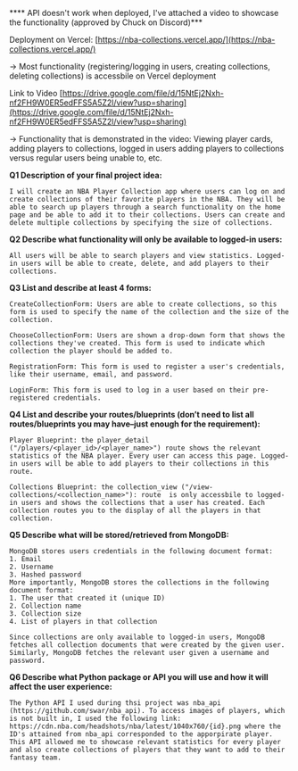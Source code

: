 **** API doesn't work when deployed, I've attached a video to showcase the functionality (approved by Chuck on Discord)***


Deployment on Vercel: [https://nba-collections.vercel.app/](https://nba-collections.vercel.app/)

-> Most functionality (registering/logging in users, creating collections, deleting collections) is accessbile on Vercel deployment 

Link to Video
[https://drive.google.com/file/d/15NtEj2Nxh-nf2FH9W0ER5edFFS5A5Z2l/view?usp=sharing](https://drive.google.com/file/d/15NtEj2Nxh-nf2FH9W0ER5edFFS5A5Z2l/view?usp=sharing)

-> Functionality that is demonstrated in the video: Viewing player cards, adding players to collections, logged in users adding players to collections versus regular users being unable to, etc. 


**Q1 Description of your final project idea:**

```
I will create an NBA Player Collection app where users can log on and create collections of their favorite players in the NBA. They will be able to search up players through a search functionality on the home page and be able to add it to their collections. Users can create and delete multiple collections by specifying the size of collections.
```

**Q2 Describe what functionality will only be available to logged-in users:**

```
All users will be able to search players and view statistics. Logged-in users will be able to create, delete, and add players to their collections.
```


**Q3 List and describe at least 4 forms:**

```
CreateCollectionForm: Users are able to create collections, so this form is used to specify the name of the collection and the size of the collection.

ChooseCollectionForm: Users are shown a drop-down form that shows the collections they've created. This form is used to indicate which collection the player should be added to. 

RegistrationForm: This form is used to register a user's credentials, like their username, email, and password. 

LoginForm: This form is used to log in a user based on their pre-registered credentials.
```


**Q4 List and describe your routes/blueprints (don’t need to list all routes/blueprints you may have–just enough for the requirement):**
```
Player Blueprint: the player_detail ("/players/<player_id>/<player_name>") route shows the relevant statistics of the NBA player. Every user can access this page. Logged-in users will be able to add players to their collections in this route.

Collections Blueprint: the collection_view ("/view-collections/<collection_name>"): route  is only accessbile to logged-in users and shows the collections that a user has created. Each collection routes you to the display of all the players in that collection.
```
**Q5 Describe what will be stored/retrieved from MongoDB:**

```
MongoDB stores users credentials in the following document format: 
1. Email
2. Username
3. Hashed password
More importantly, MongoDB stores the collections in the following document format: 
1. The user that created it (unique ID)
2. Collection name
3. Collection size 
4. List of players in that collection

Since collections are only available to logged-in users, MongoDB fetches all collection documents that were created by the given user. Similarly, MongoDB fetches the relevant user given a username and password. 
```
**Q6 Describe what Python package or API you will use and how it will affect the user experience:**
```
The Python API I used during thsi project was nba_api (https://github.com/swar/nba_api). To access images of players, which is not built in, I used the following link: https://cdn.nba.com/headshots/nba/latest/1040x760/{id}.png where the ID's attained from nba_api corresponded to the apporpirate player. This API allowed me to showcase relevant statistics for every player and also create collections of players that they want to add to their fantasy team.
```
